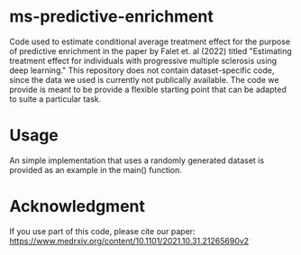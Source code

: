 # ms-predictive-enrichment
Code used to estimate conditional average treatment effect for the purpose of predictive enrichment in the paper by Falet et. al (2022) titled "Estimating treatment effect for individuals with progressive multiple sclerosis using deep learning." This repository does not contain dataset-specific code, since the data we used is currently not publically available. The code we provide is meant to be provide a flexible starting point that can be adapted to suite a particular task.

# Usage
An simple implementation that uses a randomly generated dataset is provided as an example in the main() function.

# Acknowledgment
If you use part of this code, please cite our paper: https://www.medrxiv.org/content/10.1101/2021.10.31.21265690v2

